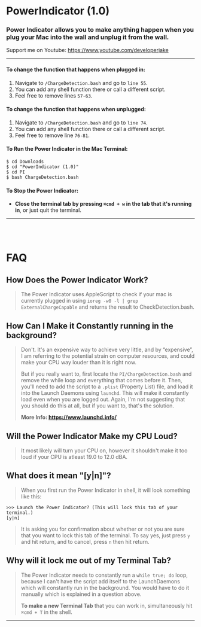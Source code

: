 # PowerIndicator (1.0)
### Power Indicator allows you to make anything happen when you plug your Mac into the wall and unplug it from the wall.
Support me on Youtube: https://www.youtube.com/developerjake

<hr>




#### To change the function that happens when plugged in:
   1) Navigate to `/ChargeDetection.bash` and go to `line 55`. 
   2) You can add any shell function there or call a different script. 
   3) Feel free to remove lines `57-63`.


#### To change the function that happens when unplugged:
   1) Navigate to `/ChargeDetection.bash` and go to `line 74`. 
   2) You can add any shell function there or call a different script. 
   3) Feel free to remove line `76-81`.



#### To Run the Power Indicator in the Mac Terminal:
```shell
$ cd Downloads
$ cd "PowerIndicator (1.0)"
$ cd PI
$ bash ChargeDetection.bash
```


#### To Stop the Power Indicator: 
   - **Close the terminal tab by pressing `⌘cmd + w` in the tab that it's running in**, or just quit the terminal.

<hr>
<br><br>

# FAQ

## How Does the Power Indicator Work?
> The Power Indicator uses AppleScript to check if your mac is currently plugged in using `ioreg -w0 -l | grep ExternalChargeCapable` 
> and returns the result to CheckDetection.bash. 

## How Can I Make it Constantly running in the background?
> Don't. It's an expensive way to achieve very little, and by “expensive”, I am referring to the potential strain on computer resources, and could 
> make your CPU way louder than it is right now.
> 
> But if you really want to, first locate the `PI/ChargeDetection.bash` and remove the while loop and everything that comes before it.
> Then, you'll need to add the script to a `.plist` (Property List) file, and load it into the Launch Daemons using `launchd`. This will make it constantly
> load even when you are logged out. Again, I'm not suggesting that you should do this at all, but if you want to, that's the solution.
> 
> **More Info: https://www.launchd.info/**

## Will the Power Indicator Make my CPU Loud?
> It most likely will turn your CPU on, however it shouldn't make it too loud if your CPU is atleast 19.0 to 12.0 dBA. 

## What does it mean "[y|n]"?
> When you first run the Power Indicator in shell, it will look something like this:
```shell
>>> Launch the Power Indicator? (This will lock this tab of your terminal.)
[y|n]
```
> It is asking you for confirmation about whether or not you are sure that you want to lock this tab of the terminal. To say yes, just press `y` and hit return,
> and to cancel, press `n` then hit return. 

## Why will it lock me out of my Terminal Tab?
> The Power Indicator needs to constantly run a `while true; do` loop, because I can't have the script add itself to the LaunchDaemons which will constantly
> run in the background. You would have to do it manually which is explained in a question above.
> 
> **To make a new Terminal Tab** that you can work in, simultaneously hit `⌘cmd + T` in the shell.

<hr>

